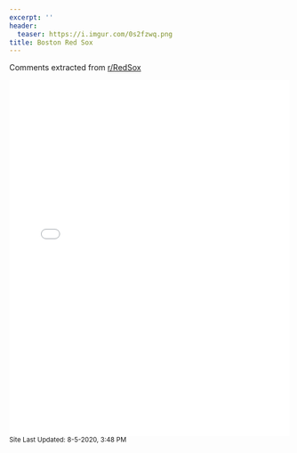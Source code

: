 ```yaml
---
excerpt: ''
header:
  teaser: https://i.imgur.com/0s2fzwq.png
title: Boston Red Sox
---
```


Comments extracted from [r/RedSox](https://reddit.com/r/RedSox)
<iframe id="igraph" scrolling="no" style="border:none;" seamless="seamless" src="/plots/MLB/BOS.html" height="640" width="100%"></iframe>
<small>Site Last Updated: 8-5-2020, 3:48 PM</small>